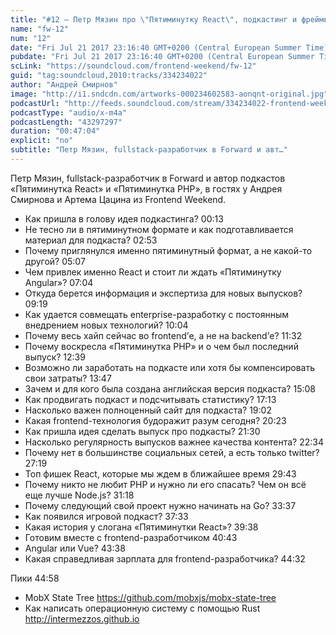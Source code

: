 ```yaml
---
title: "#12 – Петр Мязин про \"Пятиминутку React\", подкастинг и фреймворки"
name: "fw-12"
num: "12"
date: "Fri Jul 21 2017 23:16:40 GMT+0200 (Central European Summer Time)"
pubdate: "Fri Jul 21 2017 23:16:40 GMT+0200 (Central European Summer Time)"
scLink: "https://soundcloud.com/frontend-weekend/fw-12"
guid: "tag:soundcloud,2010:tracks/334234022"
author: "Андрей Смирнов"
image: "http://i1.sndcdn.com/artworks-000234602583-aonqnt-original.jpg"
podcastUrl: "http://feeds.soundcloud.com/stream/334234022-frontend-weekend-fw-12.m4a"
podcastType: "audio/x-m4a"
podcastLength: "43297297"
duration: "00:47:04"
explicit: "no"
subtitle: "Петр Мязин, fullstack-разработчик в Forward и авт…"
---
```

Петр Мязин, fullstack-разработчик в Forward и автор подкастов «Пятиминутка React» и «Пятиминутка PHP», в гостях у Андрея Смирнова и Артема Цацина из Frontend Weekend.

- Как пришла в голову идея подкастинга? 00:13
- Не тесно ли в пятиминутном формате и как подготавливается материал для подкаста? 02:53
- Почему приглянулся именно пятиминутный формат, а не какой-то другой? 05:07
- Чем привлек именно React и стоит ли ждать «Пятиминутку Angular»? 07:04
- Откуда берется информация и экспертиза для новых выпусков? 09:19
- Как удается совмещать enterprise-разработку с постоянным внедрением новых технологий? 10:04
- Почему весь хайп сейчас во frontend’е, а не на backend’е? 11:32
- Почему воскресла «Пятиминутка PHP» и о чем был последний выпуск? 12:39
- Возможно ли заработать на подкасте или хотя бы компенсировать свои затраты? 13:47
- Зачем и для кого была создана английская версия подкаста? 15:08
- Как продвигать подкаст и подсчитывать статистику? 17:13
- Насколько важен полноценный сайт для подкаста? 19:02
- Какая frontend-технология будоражит разум сегодня? 20:23
- Как пришла идея сделать выпуск про подкасты? 21:30
- Насколько регулярность выпусков важнее качества контента? 22:34
- Почему нет в большинстве социальных сетей, а есть только twitter? 27:19
- Топ фишек React, которые мы ждем в ближайшее время 29:43
- Почему никто не любит PHP и нужно ли его спасать? Чем он всё еще лучше Node.js? 31:18
- Почему следующий свой проект нужно начинать на Go? 33:37
- Как появился игровой подкаст? 37:33
- Какая история у слогана «Пятиминутки React»? 39:38
- Готовим вместе с frontend-разработчиком 40:43
- Angular или Vue? 43:38
- Какая справедливая зарплата для frontend-разработчика? 44:32

Пики 44:58
- MobX State Tree https://github.com/mobxjs/mobx-state-tree
- Как написать операционную систему с помощью Rust http://intermezzos.github.io